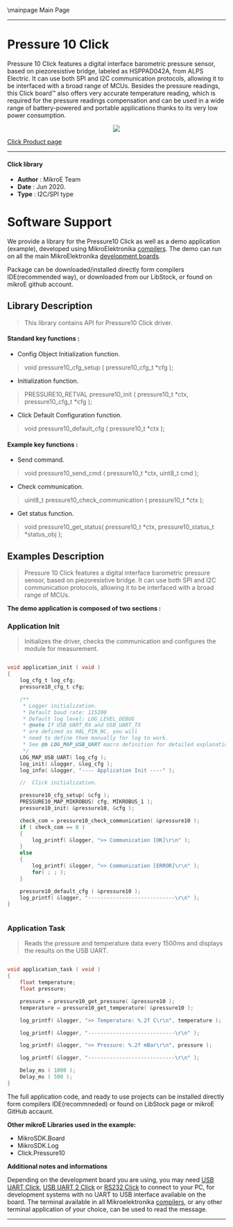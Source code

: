 \mainpage Main Page
 
---
# Pressure 10 Click

Pressure 10 Click features a digital interface barometric pressure sensor, based on piezoresistive bridge, labeled as HSPPAD042A, from ALPS Electric. It can use both SPI and I2C communication protocols, allowing it to be interfaced with a broad range of MCUs. Besides the pressure readings, this Click board™ also offers very accurate temperature reading, which is required for the pressure readings compensation and can be used in a wide range of battery-powered and portable applications thanks to its very low power consumption. 

<p align="center">
  <img src="https://download.mikroe.com/images/click_for_ide/pressure10_click.png">
</p>

[Click Product page](https://www.mikroe.com/pressure-10-click)

---


#### Click library 

- **Author**        : MikroE Team
- **Date**          : Jun 2020.
- **Type**          : I2C/SPI type


# Software Support

We provide a library for the Pressure10 Click 
as well as a demo application (example), developed using MikroElektronika 
[compilers](https://shop.mikroe.com/compilers). 
The demo can run on all the main MikroElektronika [development boards](https://shop.mikroe.com/development-boards).

Package can be downloaded/installed directly form compilers IDE(recommended way), or downloaded from our LibStock, or found on mikroE github account. 

## Library Description

> This library contains API for Pressure10 Click driver.

#### Standard key functions :

- Config Object Initialization function.
> void pressure10_cfg_setup ( pressure10_cfg_t *cfg ); 
 
- Initialization function.
> PRESSURE10_RETVAL pressure10_init ( pressure10_t *ctx, pressure10_cfg_t *cfg );

- Click Default Configuration function.
> void pressure10_default_cfg ( pressure10_t *ctx );


#### Example key functions :

- Send command.
> void pressure10_send_cmd ( pressure10_t *ctx, uint8_t cmd );
 
- Check communication.
> uint8_t pressure10_check_communication ( pressure10_t *ctx );

- Get status function.
> void pressure10_get_status( pressure10_t *ctx, pressure10_status_t *status_obj );

## Examples Description

> Pressure 10 Click features a digital interface barometric pressure sensor, based on 
> piezoresistive bridge. It can use both SPI and I2C communication protocols, allowing 
> it to be interfaced with a broad range of MCUs. 

**The demo application is composed of two sections :**

### Application Init 

> Initializes the driver, checks the communication and configures the module for measurement.

```c

void application_init ( void )
{
    log_cfg_t log_cfg;
    pressure10_cfg_t cfg;

    /** 
     * Logger initialization.
     * Default baud rate: 115200
     * Default log level: LOG_LEVEL_DEBUG
     * @note If USB_UART_RX and USB_UART_TX 
     * are defined as HAL_PIN_NC, you will 
     * need to define them manually for log to work. 
     * See @b LOG_MAP_USB_UART macro definition for detailed explanation.
     */
    LOG_MAP_USB_UART( log_cfg );
    log_init( &logger, &log_cfg );
    log_info( &logger, "---- Application Init ----" );

    //  Click initialization.

    pressure10_cfg_setup( &cfg );
    PRESSURE10_MAP_MIKROBUS( cfg, MIKROBUS_1 );
    pressure10_init( &pressure10, &cfg );

    check_com = pressure10_check_communication( &pressure10 );
    if ( check_com == 0 )
    {
        log_printf( &logger, ">> Communication [OK]\r\n" );
    }
    else
    {
        log_printf( &logger, ">> Communication [ERROR]\r\n" );
        for( ; ; );
    }

    pressure10_default_cfg ( &pressure10 );
    log_printf( &logger, "----------------------------\r\n" );
}
  
```

### Application Task

> Reads the pressure and temperature data every 1500ms and displays the results on the USB UART.

```c

void application_task ( void )
{
    float temperature;
    float pressure;

    pressure = pressure10_get_pressure( &pressure10 );
    temperature = pressure10_get_temperature( &pressure10 );

    log_printf( &logger, ">> Temperature: %.2f C\r\n", temperature );

    log_printf( &logger, "----------------------------\r\n" );

    log_printf( &logger, ">> Pressure: %.2f mBar\r\n", pressure );

    log_printf( &logger, "----------------------------\r\n" );

    Delay_ms ( 1000 );
    Delay_ms ( 500 );
}  

```

The full application code, and ready to use projects can be  installed directly form compilers IDE(recommneded) or found on LibStock page or mikroE GitHub accaunt.

**Other mikroE Libraries used in the example:** 

- MikroSDK.Board
- MikroSDK.Log
- Click.Pressure10

**Additional notes and informations**

Depending on the development board you are using, you may need 
[USB UART Click](https://shop.mikroe.com/usb-uart-click), 
[USB UART 2 Click](https://shop.mikroe.com/usb-uart-2-click) or 
[RS232 Click](https://shop.mikroe.com/rs232-click) to connect to your PC, for 
development systems with no UART to USB interface available on the board. The 
terminal available in all Mikroelektronika 
[compilers](https://shop.mikroe.com/compilers), or any other terminal application 
of your choice, can be used to read the message.



---
